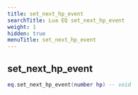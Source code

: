```yaml
---
title: set_next_hp_event
searchTitle: Lua EQ set_next_hp_event
weight: 1
hidden: true
menuTitle: set_next_hp_event
---
```

## set_next_hp_event
```lua
eq.set_next_hp_event(number hp) -- void
```